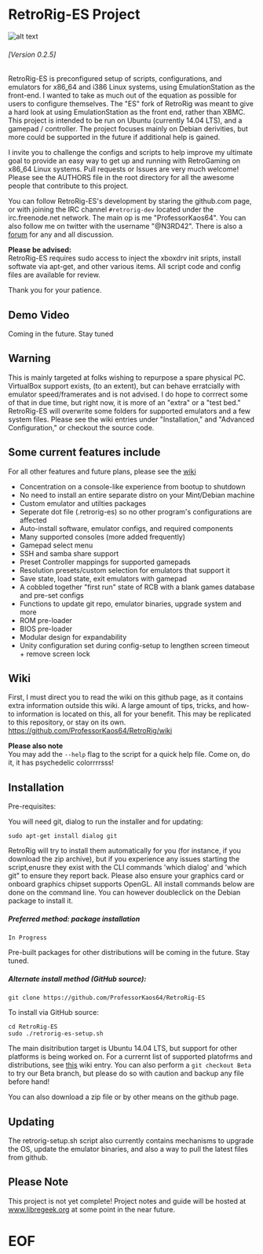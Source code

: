 RetroRig-ES Project
===================================================
![alt text](http://i.imgur.com/Irgv0Fx.png "RetroRig-ES")
###### [Version 0.2.5]

RetroRig-ES is preconfigured setup of scripts, configurations, and emulators for x86_64 and i386 Linux systems, using EmulationStation as the front-end. I wanted to take as much out of the equation as possible for users to configure themselves. The "ES" fork of RetroRig was meant to give a hard look at using EmulationStation as the front end, rather than XBMC. This project is intended to be run on Ubuntu (currently 14.04 LTS), and a gamepad / controller. The project focuses mainly on Debian derivities, but more could be supported in the future if additional help is gained.

I invite you to challenge the configs and scripts to help improve my ultimate goal to provide
an easy way to get up and running with RetroGaming on x86_64 Linux systems. Pull requests or
Issues are very much welcome! Please see the AUTHORS file in the root directory for all the awesome people
that contribute to this project.

You can follow RetroRig-ES's development by staring the github.com page, or with joining the IRC channel `#retrorig-dev`
located under the irc.freenode.net network. The main op is me "ProfessorKaos64". You can also follow me on twitter with the username "@N3RD42". There is also a [forum](http://libregeek.org/forum/index.php) for any and all discussion.

**Please be advised:**      
RetroRig-ES requires sudo access to inject the xboxdrv 
init sripts, install softwate via apt-get, and other 
various items. All script code and config files are 
available for review.

Thank you for your patience.

## Demo Video

Coming in the future. Stay tuned

## Warning

This is mainly targeted at folks wishing to repurpose a spare physical PC. VirtualBox support exists, 
(to an extent), but can behave erratcially with emulator speed/framerates and is not advised. I do
hope to corrrect some of that in due time, but right now, it is more of an "extra" or a "test bed." 
RetroRig-ES will overwrite some folders for supported emulators and a few system files. Please see the 
wiki entries under "Installation," and "Advanced Configuration," or checkout the source code.

## Some current features include

For all other features and future plans, please see the [wiki](https://github.com/ProfessorKaos64/RetroRig/wiki/Development-and-Features)

* Concentration on a console-like experience from bootup to shutdown
* No need to install an entire separate distro on your Mint/Debian machine
* Custom emulator and utilties packages
* Seperate dot file (.retrorig-es) so no other program's configurations are affected
* Auto-install software, emulator configs, and required components
* Many supported consoles (more added frequently)
* Gamepad select menu
* SSH and samba share support
* Preset Controller mappings for supported gamepads
* Resolution presets/custom selection for emulators that support it
* Save state, load state, exit emulators with gamepad
* A cobbled together "first run" state of RCB with a blank games database and pre-set configs
* Functions to update git repo, emulator binaries, upgrade system and more
* ROM pre-loader
* BIOS pre-loader
* Modular design for expandability
* Unity configuration set during config-setup to lengthen screen timeout + remove screen lock

## Wiki

First, I must direct you to read the wiki on this github page, as it contains extra information outside this wiki. A large amount of tips, tricks, and how-to information is located on this, all for your benefit. This may be replicated to this repository, or stay on its own.
https://github.com/ProfessorKaos64/RetroRig/wiki

**Please also note**  
You may add the `--help` flag to the script for a quick help file. Come on, do it, it has psychedelic colorrrrsss!

## Installation

Pre-requisites:

You will need git, dialog to run the installer and for updating:

    sudo apt-get install dialog git

RetroRig will try to install them automatically for you (for instance, if you download the zip archive), but if you
experience any issues starting the script,enusre they exist with the CLI commands 'which dialog' 
and 'which git" to ensure they report back. Please also ensure your graphics card or onboard graphics chipset supports OpenGL. 
All install commands below are done on the command line. You can however doubleclick on the Debian package to install it.

##### Preferred method: package installation

```
In Progress
```

Pre-built packages for other distributions will be coming in the future. Stay tuned.

##### Alternate install method (GitHub source):

`git clone https://github.com/ProfessorKaos64/RetroRig-ES`

To install via GitHub source:
````
cd RetroRig-ES
sudo ./retrorig-es-setup.sh
````

The main disitribution target is Ubuntu 14.04 LTS, but support for other platforms is being worked on. For a currernt list of supported platofrms and distributions, see [this](https://github.com/ProfessorKaos64/RetroRig/wiki/Installation#platforms) wiki entry. You can also perform a `git checkout Beta` to try our Beta branch, but please do so with caution and backup any file before hand!

You can also download a zip file or by other means on the github page.

## Updating

The retrorig-setup.sh script also currently contains mechanisms to upgrade the OS, update the
emulator binaries, and also a way to pull the latest files from github. 

## Please Note

This project is not yet complete! Project notes and guide will be hosted at 
www.libregeek.org at some point in the near future.

# EOF #
